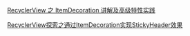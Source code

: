 [RecyclerView 之 ItemDecoration 讲解及高级特性实践](https://blog.csdn.net/briblue/article/details/70161917)

[RecyclerView探索之通过ItemDecoration实现StickyHeader效果](https://blog.csdn.net/briblue/article/details/70211942)
